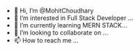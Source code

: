 - 👋 Hi, I’m @MohitChoudhary
- 👀 I’m interested in Full Stack Developer ...
- 🌱 I’m currently learning MERN STACK...
- 💞️ I’m looking to collaborate on ...
- 📫 How to reach me ...

<!---
MohitChoudhary434/MohitChoudhary434 is a ✨ special ✨ repository because its `README.md` (this file) appears on your GitHub profile.
You can click the Preview link to take a look at your changes.
--->
